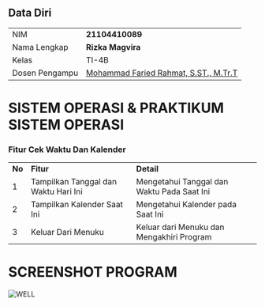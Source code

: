
## Data Diri
|  |  |
|--|--|
| NIM | **21104410089** |
| Nama Lengkap | **Rizka Magvira** |
| Kelas | TI-4B |
| Dosen Pengampu | [Mohammad Faried Rahmat, S.ST., M.Tr.T](https://github.com/mrhmt80) |

# SISTEM OPERASI & PRAKTIKUM SISTEM OPERASI
### Fitur Cek Waktu Dan Kalender
|  |  |  |
|--|--|--|
|**No**| **Fitur** | **Detail** |
| 1 | Tampilkan Tanggal dan Waktu Hari Ini | Mengetahui Tanggal dan Waktu Pada Saat Ini |
| 2 | Tampilkan Kalender Saat Ini | Mengetahui Kalender pada Saat Ini |
| 3 | Keluar Dari Menuku | Keluar dari Menuku dan Mengakhiri Program|

# SCREENSHOT PROGRAM
![WELL]()





